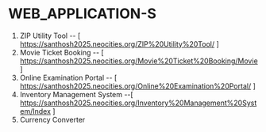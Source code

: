 # WEB_APPLICATION-S

1. ZIP Utility Tool -- [ https://santhosh2025.neocities.org/ZIP%20Utility%20Tool/ ]
2. Movie Ticket Booking -- [ https://santhosh2025.neocities.org/Movie%20Ticket%20Booking/Movie ]
3. Online Examination Portal  --  [ https://santhosh2025.neocities.org/Online%20Examination%20Portal/ ]
4. Inventory Management System  --[ https://santhosh2025.neocities.org/Inventory%20Management%20System/Index ]
5. Currency Converter

